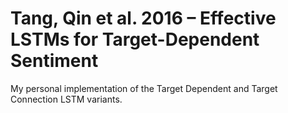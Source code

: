 # Tang, Qin et al. 2016 – Effective LSTMs for Target-Dependent Sentiment
My personal implementation of the Target Dependent and Target Connection LSTM variants.
